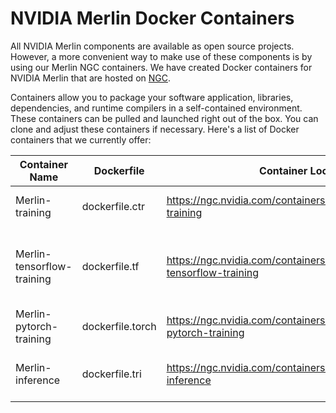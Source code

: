 # NVIDIA Merlin Docker Containers

All NVIDIA Merlin components are available as open source projects. However, a more convenient way to make use of these components is by using our Merlin NGC containers. We have created Docker containers for NVIDIA Merlin that are hosted on [NGC](https://ngc.nvidia.com/catalog/containers/). 

Containers allow you to package your software application, libraries, dependencies, and runtime compilers in a self-contained environment. These containers can be pulled and launched right out of the box. You can clone and adjust these containers if necessary. Here's a list of Docker containers that we currently offer:

| Container Name             | Dockerfile       | Container Location                                                             | Functionality                                         |
|----------------------------|------------------|--------------------------------------------------------------------------------|-------------------------------------------------------|
| Merlin-training            | dockerfile.ctr   |  https://ngc.nvidia.com/containers/nvidia:merlin:merlin-training            | NVTabular and HugeCTR                                 |
| Merlin-tensorflow-training | dockerfile.tf    |  https://ngc.nvidia.com/containers/nvstaging:merlin:merlin-tensorflow-training | NVTabular, TensorFlow, and Tensorflow Embedding plugin |
| Merlin-pytorch-training    | dockerfile.torch |  https://ngc.nvidia.com/containers/nvstaging:merlin:merlin-pytorch-training    | NVTabular and PyTorch                                 |
| Merlin-inference           | dockerfile.tri   |  https://ngc.nvidia.com/containers/nvstaging:merlin:merlin-inference           | NVTabular, HugeCTR, and Triton Inference               |
